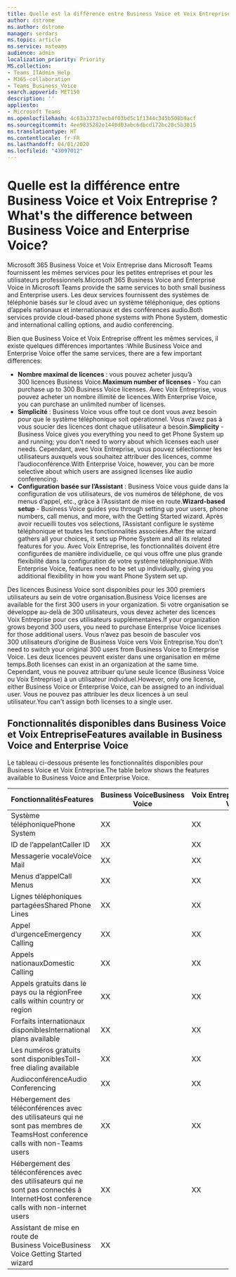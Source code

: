 ```yaml
---
title: Quelle est la différence entre Business Voice et Voix Entreprise ?
author: dstrome
ms.author: dstrome
manager: serdars
ms.topic: article
ms.service: msteams
audience: admin
localization_priority: Priority
MS.collection:
- Teams_ITAdmin_Help
- M365-collaboration
- Teams_Business_Voice
search.appverid: MET150
description: ''
appliesto:
- Microsoft Teams
ms.openlocfilehash: 4c63a33737ecb4f03bd5c1f1344c345b508b9acf
ms.sourcegitcommit: 4ee9835282e1440d03abc6dbcd172bc20c5b3015
ms.translationtype: HT
ms.contentlocale: fr-FR
ms.lasthandoff: 04/01/2020
ms.locfileid: "43097012"
---
```

# <a name="whats-the-difference-between-business-voice-and-enterprise-voice"></a><span data-ttu-id="99fba-102">Quelle est la différence entre Business Voice et Voix Entreprise ?</span><span class="sxs-lookup"><span data-stu-id="99fba-102">What's the difference between Business Voice and Enterprise Voice?</span></span>

<span data-ttu-id="99fba-103">Microsoft 365 Business Voice et Voix Entreprise dans Microsoft Teams fournissent les mêmes services pour les petites entreprises et pour les utilisateurs professionnels.</span><span class="sxs-lookup"><span data-stu-id="99fba-103">Microsoft 365 Business Voice and Enterprise Voice in Microsoft Teams provide the same services to both small business and Enterprise users.</span></span> <span data-ttu-id="99fba-104">Les deux services fournissent des systèmes de téléphonie basés sur le cloud avec un système téléphonique, des options d’appels nationaux et internationaux et des conférences audio.</span><span class="sxs-lookup"><span data-stu-id="99fba-104">Both services provide cloud-based phone systems with Phone System, domestic and international calling options, and audio conferencing.</span></span>

<span data-ttu-id="99fba-105">Bien que Business Voice et Voix Entreprise offrent les mêmes services, il existe quelques différences importantes :</span><span class="sxs-lookup"><span data-stu-id="99fba-105">While Business Voice and Enterprise Voice offer the same services, there are a few important differences:</span></span>

- <span data-ttu-id="99fba-106">**Nombre maximal de licences** : vous pouvez acheter jusqu’à 300 licences Business Voice.</span><span class="sxs-lookup"><span data-stu-id="99fba-106">**Maximum number of licenses** - You can purchase up to 300 Business Voice licenses.</span></span> <span data-ttu-id="99fba-107">Avec Voix Entreprise, vous pouvez acheter un nombre illimité de licences.</span><span class="sxs-lookup"><span data-stu-id="99fba-107">With Enterprise Voice, you can purchase an unlimited number of licenses.</span></span>
- <span data-ttu-id="99fba-108">**Simplicité** : Business Voice vous offre tout ce dont vous avez besoin pour que le système téléphonique soit opérationnel. Vous n’avez pas à vous soucier des licences dont chaque utilisateur a besoin.</span><span class="sxs-lookup"><span data-stu-id="99fba-108">**Simplicity** - Business Voice gives you everything you need to get Phone System up and running; you don't need to worry about which licenses each user needs.</span></span> <span data-ttu-id="99fba-109">Cependant, avec Voix Entreprise, vous pouvez sélectionner les utilisateurs auxquels vous souhaitez attribuer des licences, comme l’audioconférence.</span><span class="sxs-lookup"><span data-stu-id="99fba-109">With Enterprise Voice, however, you can be more selective about which users are assigned licenses like audio conferencing.</span></span>
- <span data-ttu-id="99fba-110">**Configuration basée sur l’Assistant** : Business Voice vous guide dans la configuration de vos utilisateurs, de vos numéros de téléphone, de vos menus d’appel, etc., grâce à l’Assistant de mise en route.</span><span class="sxs-lookup"><span data-stu-id="99fba-110">**Wizard-based setup** - Business Voice guides you through setting up your users, phone numbers, call menus, and more, with the Getting Started wizard.</span></span> <span data-ttu-id="99fba-111">Après avoir recueilli toutes vos sélections, l’Assistant configure le système téléphonique et toutes les fonctionnalités associées.</span><span class="sxs-lookup"><span data-stu-id="99fba-111">After the wizard gathers all your choices, it sets up Phone System and all its related features for you.</span></span> <span data-ttu-id="99fba-112">Avec Voix Entreprise, les fonctionnalités doivent être configurées de manière individuelle, ce qui vous offre une plus grande flexibilité dans la configuration de votre système téléphonique.</span><span class="sxs-lookup"><span data-stu-id="99fba-112">With Enterprise Voice, features need to be set up individually, giving you additional flexibility in how you want Phone System set up.</span></span>

<span data-ttu-id="99fba-113">Des licences Business Voice sont disponibles pour les 300 premiers utilisateurs au sein de votre organisation.</span><span class="sxs-lookup"><span data-stu-id="99fba-113">Business Voice licenses are available for the first 300 users in your organization.</span></span> <span data-ttu-id="99fba-114">Si votre organisation se développe au-delà de 300 utilisateurs, vous devez acheter des licences Voix Entreprise pour ces utilisateurs supplémentaires.</span><span class="sxs-lookup"><span data-stu-id="99fba-114">If your organization grows beyond 300 users, you need to purchase Enterprise Voice licenses for those additional users.</span></span> <span data-ttu-id="99fba-115">Vous n’avez pas besoin de basculer vos 300 utilisateurs d’origine de Business Voice vers Voix Entreprise.</span><span class="sxs-lookup"><span data-stu-id="99fba-115">You don't need to switch your original 300 users from Business Voice to Enterprise Voice.</span></span> <span data-ttu-id="99fba-116">Les deux licences peuvent exister dans une organisation en même temps.</span><span class="sxs-lookup"><span data-stu-id="99fba-116">Both licenses can exist in an organization at the same time.</span></span> <span data-ttu-id="99fba-117">Cependant, vous ne pouvez attribuer qu’une seule licence (Business Voice ou Voix Entreprise) à un utilisateur individuel.</span><span class="sxs-lookup"><span data-stu-id="99fba-117">However, only one license, either Business Voice or Enterprise Voice, can be assigned to an individual user.</span></span> <span data-ttu-id="99fba-118">Vous ne pouvez pas attribuer les deux licences à un seul utilisateur.</span><span class="sxs-lookup"><span data-stu-id="99fba-118">You can't assign both licenses to a single user.</span></span>

## <a name="features-available-in-business-voice-and-enterprise-voice"></a><span data-ttu-id="99fba-119">Fonctionnalités disponibles dans Business Voice et Voix Entreprise</span><span class="sxs-lookup"><span data-stu-id="99fba-119">Features available in Business Voice and Enterprise Voice</span></span>

<span data-ttu-id="99fba-120">Le tableau ci-dessous présente les fonctionnalités disponibles pour Business Voice et Voix Entreprise.</span><span class="sxs-lookup"><span data-stu-id="99fba-120">The table below shows the features available to Business Voice and Enterprise Voice.</span></span>

|  <span data-ttu-id="99fba-121">Fonctionnalités</span><span class="sxs-lookup"><span data-stu-id="99fba-121">Features</span></span>                                                            | <span data-ttu-id="99fba-122">Business Voice</span><span class="sxs-lookup"><span data-stu-id="99fba-122">Business Voice</span></span> | <span data-ttu-id="99fba-123">Voix Entreprise</span><span class="sxs-lookup"><span data-stu-id="99fba-123">Enterprise Voice</span></span>  |
|----------------------------------------------------------------------|----------------|-------------------|
| <span data-ttu-id="99fba-124">Système téléphonique</span><span class="sxs-lookup"><span data-stu-id="99fba-124">Phone System</span></span>               | <span data-ttu-id="99fba-125">X</span><span class="sxs-lookup"><span data-stu-id="99fba-125">X</span></span>              | <span data-ttu-id="99fba-126">X</span><span class="sxs-lookup"><span data-stu-id="99fba-126">X</span></span>                 |
| <span data-ttu-id="99fba-127">ID de l’appelant</span><span class="sxs-lookup"><span data-stu-id="99fba-127">Caller ID</span></span>                                                            | <span data-ttu-id="99fba-128">X</span><span class="sxs-lookup"><span data-stu-id="99fba-128">X</span></span>              | <span data-ttu-id="99fba-129">X</span><span class="sxs-lookup"><span data-stu-id="99fba-129">X</span></span>                 |
| <span data-ttu-id="99fba-130">Messagerie vocale</span><span class="sxs-lookup"><span data-stu-id="99fba-130">Voice Mail</span></span>                                                           | <span data-ttu-id="99fba-131">X</span><span class="sxs-lookup"><span data-stu-id="99fba-131">X</span></span>              | <span data-ttu-id="99fba-132">X</span><span class="sxs-lookup"><span data-stu-id="99fba-132">X</span></span>                 |
| <span data-ttu-id="99fba-133">Menus d’appel</span><span class="sxs-lookup"><span data-stu-id="99fba-133">Call Menus</span></span>                                                           | <span data-ttu-id="99fba-134">X</span><span class="sxs-lookup"><span data-stu-id="99fba-134">X</span></span>              | <span data-ttu-id="99fba-135">X</span><span class="sxs-lookup"><span data-stu-id="99fba-135">X</span></span>                 |
| <span data-ttu-id="99fba-136">Lignes téléphoniques partagées</span><span class="sxs-lookup"><span data-stu-id="99fba-136">Shared Phone Lines</span></span>                                                   | <span data-ttu-id="99fba-137">X</span><span class="sxs-lookup"><span data-stu-id="99fba-137">X</span></span>              | <span data-ttu-id="99fba-138">X</span><span class="sxs-lookup"><span data-stu-id="99fba-138">X</span></span>                 |
| <span data-ttu-id="99fba-139">Appel d’urgence</span><span class="sxs-lookup"><span data-stu-id="99fba-139">Emergency Calling</span></span>                                                    | <span data-ttu-id="99fba-140">X</span><span class="sxs-lookup"><span data-stu-id="99fba-140">X</span></span>              | <span data-ttu-id="99fba-141">X</span><span class="sxs-lookup"><span data-stu-id="99fba-141">X</span></span>                 |
| <span data-ttu-id="99fba-142">Appels nationaux</span><span class="sxs-lookup"><span data-stu-id="99fba-142">Domestic Calling</span></span>                    | <span data-ttu-id="99fba-143">X</span><span class="sxs-lookup"><span data-stu-id="99fba-143">X</span></span>              | <span data-ttu-id="99fba-144">X</span><span class="sxs-lookup"><span data-stu-id="99fba-144">X</span></span>                 |
| <span data-ttu-id="99fba-145">Appels gratuits dans le pays ou la région</span><span class="sxs-lookup"><span data-stu-id="99fba-145">Free calls within country or region</span></span>                                  | <span data-ttu-id="99fba-146">X</span><span class="sxs-lookup"><span data-stu-id="99fba-146">X</span></span>              | <span data-ttu-id="99fba-147">X</span><span class="sxs-lookup"><span data-stu-id="99fba-147">X</span></span>                 |
| <span data-ttu-id="99fba-148">Forfaits internationaux disponibles</span><span class="sxs-lookup"><span data-stu-id="99fba-148">International plans available</span></span>                                        | <span data-ttu-id="99fba-149">X</span><span class="sxs-lookup"><span data-stu-id="99fba-149">X</span></span>              | <span data-ttu-id="99fba-150">X</span><span class="sxs-lookup"><span data-stu-id="99fba-150">X</span></span>                 |
| <span data-ttu-id="99fba-151">Les numéros gratuits sont disponibles</span><span class="sxs-lookup"><span data-stu-id="99fba-151">Toll-free dialing available</span></span>                                          | <span data-ttu-id="99fba-152">X</span><span class="sxs-lookup"><span data-stu-id="99fba-152">X</span></span>              | <span data-ttu-id="99fba-153">X</span><span class="sxs-lookup"><span data-stu-id="99fba-153">X</span></span>                 |
| <span data-ttu-id="99fba-154">Audioconférence</span><span class="sxs-lookup"><span data-stu-id="99fba-154">Audio Conferencing</span></span>           | <span data-ttu-id="99fba-155">X</span><span class="sxs-lookup"><span data-stu-id="99fba-155">X</span></span>              | <span data-ttu-id="99fba-156">X</span><span class="sxs-lookup"><span data-stu-id="99fba-156">X</span></span>                 |
| <span data-ttu-id="99fba-157">Hébergement des téléconférences avec des utilisateurs qui ne sont pas membres de Teams</span><span class="sxs-lookup"><span data-stu-id="99fba-157">Host conference calls with non-Teams users</span></span>                           | <span data-ttu-id="99fba-158">X</span><span class="sxs-lookup"><span data-stu-id="99fba-158">X</span></span>              | <span data-ttu-id="99fba-159">X</span><span class="sxs-lookup"><span data-stu-id="99fba-159">X</span></span>                 |
| <span data-ttu-id="99fba-160">Hébergement des téléconférences avec des utilisateurs qui ne sont pas connectés à Internet</span><span class="sxs-lookup"><span data-stu-id="99fba-160">Host conference calls with non-internet users</span></span>                        | <span data-ttu-id="99fba-161">X</span><span class="sxs-lookup"><span data-stu-id="99fba-161">X</span></span>              | <span data-ttu-id="99fba-162">X</span><span class="sxs-lookup"><span data-stu-id="99fba-162">X</span></span>                 |
| <span data-ttu-id="99fba-163">Assistant de mise en route de Business Voice</span><span class="sxs-lookup"><span data-stu-id="99fba-163">Business Voice Getting Started wizard</span></span>  | <span data-ttu-id="99fba-164">X</span><span class="sxs-lookup"><span data-stu-id="99fba-164">X</span></span>              |                   |
